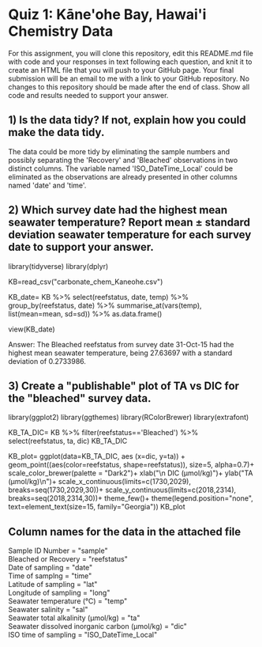 # Quiz 1: Kāne'ohe Bay, Hawai'i Chemistry Data

For this assignment, you will clone this repository, edit this README.md file with code and your responses in text following each question, and knit it to create an HTML file that you will push to your GitHub page. Your final submission will be an email to me with a link to your GitHub repository. No changes to this repository should be made after the end of class. Show all code and results needed to support your answer.

## 1) Is the data tidy? If not, explain how you could make the data tidy.
The data could be more tidy by eliminating the sample numbers and possibly separating the 'Recovery' and 'Bleached' observations in two distinct columns. The variable named 'ISO_DateTime_Local' could be eliminated as the observations are already presented in other columns named 'date' and 'time'. 

## 2) Which survey date had the highest mean seawater temperature? Report mean ± standard deviation seawater temperature for each survey date to support your answer.
library(tidyverse)
library(dplyr)

KB=read_csv("carbonate_chem_Kaneohe.csv")

KB_date= KB %>% 
select(reefstatus, date, temp) %>% 
group_by(reefstatus, date) %>% 
summarise_at(vars(temp),
list(mean=mean, 
sd=sd)) %>% 
as.data.frame()

view(KB_date)

Answer: The Bleached reefstatus from survey date 31-Oct-15 had the highest mean seawater  temperature, being 27.63697 with a standard deviation of 0.2733986. 


## 3) Create a "publishable" plot of TA vs DIC for the "bleached" survey data.

library(ggplot2)
library(ggthemes)
library(RColorBrewer)
library(extrafont)

KB_TA_DIC= 
KB %>% 
filter(reefstatus=='Bleached') %>% 
select(reefstatus, ta, dic) 
KB_TA_DIC

KB_plot= ggplot(data=KB_TA_DIC, aes (x=dic, y=ta)) +
geom_point((aes(color=reefstatus, shape=reefstatus)), 
              size=5, alpha=0.7)+
scale_color_brewer(palette = "Dark2")+
 xlab("\n DIC (µmol/kg)")+
  ylab("TA (µmol/kg)\n")+
  scale_x_continuous(limits=c(1730,2029), breaks=seq(1730,2029,30))+
  scale_y_continuous(limits=c(2018,2314), breaks=seq(2018,2314,30))+
  theme_few()+
  theme(legend.position="none", text=element_text(size=15,  family="Georgia"))
  KB_plot



## Column names for the data in the attached file
Sample ID Number = "sample"             
Bleached or Recovery = "reefstatus"         
Date of sampling = "date"               
Time of samplng = "time"              
Latitude of sampling = "lat"                
Longitude of sampling = "long"               
Seawater temperature (°C) = "temp"               
Seawater salinity = "sal"               
Seawater total alkalinity (µmol/kg) = "ta"                 
Seawater dissolved inorganic carbon (µmol/kg) = "dic"                
ISO time of sampling = "ISO_DateTime_Local"

